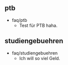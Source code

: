 ## ptb
* faq/ptb
    - Test für PTB haha.

## studiengebuehren
* faq/studiengebuehren
    - Ich will so viel Geld.